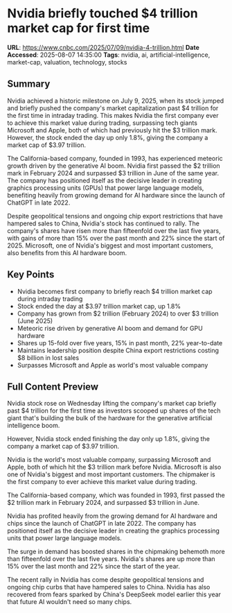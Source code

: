 # Nvidia briefly touched $4 trillion market cap for first time

**URL**: https://www.cnbc.com/2025/07/09/nvidia-4-trillion.html
**Date Accessed**: 2025-08-07 14:35:00
**Tags**: nvidia, ai, artificial-intelligence, market-cap, valuation, technology, stocks

## Summary

Nvidia achieved a historic milestone on July 9, 2025, when its stock jumped and briefly pushed the company's market capitalization past $4 trillion for the first time in intraday trading. This makes Nvidia the first company ever to achieve this market value during trading, surpassing tech giants Microsoft and Apple, both of which had previously hit the $3 trillion mark. However, the stock ended the day up only 1.8%, giving the company a market cap of $3.97 trillion.

The California-based company, founded in 1993, has experienced meteoric growth driven by the generative AI boom. Nvidia first passed the $2 trillion mark in February 2024 and surpassed $3 trillion in June of the same year. The company has positioned itself as the decisive leader in creating graphics processing units (GPUs) that power large language models, benefiting heavily from growing demand for AI hardware since the launch of ChatGPT in late 2022.

Despite geopolitical tensions and ongoing chip export restrictions that have hampered sales to China, Nvidia's stock has continued to rally. The company's shares have risen more than fifteenfold over the last five years, with gains of more than 15% over the past month and 22% since the start of 2025. Microsoft, one of Nvidia's biggest and most important customers, also benefits from this AI hardware boom.

## Key Points

- Nvidia becomes first company to briefly reach $4 trillion market cap during intraday trading
- Stock ended the day at $3.97 trillion market cap, up 1.8% 
- Company has grown from $2 trillion (February 2024) to over $3 trillion (June 2025)
- Meteoric rise driven by generative AI boom and demand for GPU hardware
- Shares up 15-fold over five years, 15% in past month, 22% year-to-date
- Maintains leadership position despite China export restrictions costing $8 billion in lost sales
- Surpasses Microsoft and Apple as world's most valuable company

## Full Content Preview

Nvidia stock rose on Wednesday lifting the company's market cap briefly past $4 trillion for the first time as investors scooped up shares of the tech giant that's building the bulk of the hardware for the generative artificial intelligence boom.

However, Nvidia stock ended finishing the day only up 1.8%, giving the company a market cap of $3.97 trillion.

Nvidia is the world's most valuable company, surpassing Microsoft and Apple, both of which hit the $3 trillion mark before Nvidia. Microsoft is also one of Nvidia's biggest and most important customers. The chipmaker is the first company to ever achieve this market value during trading.

The California-based company, which was founded in 1993, first passed the $2 trillion mark in February 2024, and surpassed $3 trillion in June.

Nvidia has profited heavily from the growing demand for AI hardware and chips since the launch of ChatGPT in late 2022. The company has positioned itself as the decisive leader in creating the graphics processing units that power large language models.

The surge in demand has boosted shares in the chipmaking behemoth more than fifteenfold over the last five years. Nvidia's shares are up more than 15% over the last month and 22% since the start of the year.

The recent rally in Nvidia has come despite geopolitical tensions and ongoing chip curbs that have hampered sales to China. Nvidia has also recovered from fears sparked by China's DeepSeek model earlier this year that future AI wouldn't need so many chips.